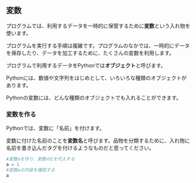 ## 変数



プログラムでは、利用するデータを一時的に保管するために**変数**という入れ物を使います。

プログラムを実行する手順は複雑です。プログラムのなかでは、一時的にデータを保存したり、データを加工するために、たくさんの変数を利用します。



プログラムで利用するデータをPythonでは**オブジェクト**と呼びます。

Pythonには、数値や文字列をはじめとして、いろいろな種類のオブジェクトがあります。

Pythonの変数には、どんな種類のオブジェクトでも入れることができます。



### 変数を作る



Pythonでは、変数に「名前」を付けます。

変数に付けた名前のことを**変数名**と呼びます。品物を分類するために、入れ物に名前を書き込んだタグを付けるようなものだと思ってください。



```python
#変数aを作り、変数の1を代入する
a = 1
#変数aの内容を確認する
a
```

